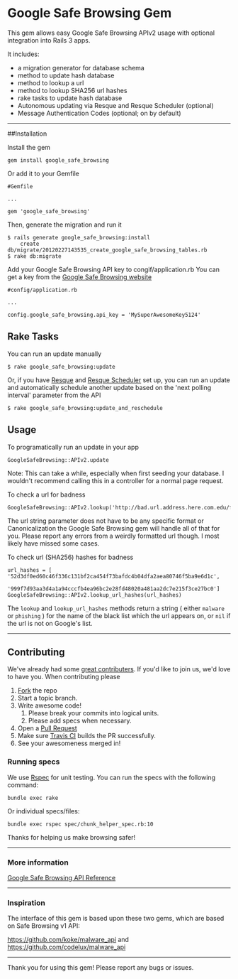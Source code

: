 # Google Safe Browsing Gem

This gem allows easy Google Safe Browsing APIv2 usage with optional integration
into Rails 3 apps.

It includes:

* a migration generator for database schema
* method to update hash database
* method to lookup a url
* method to lookup SHA256 url hashes
* rake tasks to update hash database
* Autonomous updating via Resque and Resque Scheduler (optional)
* Message Authentication Codes (optional; on by default)

----------------------

##Installation

Install the gem

    gem install google_safe_browsing

Or add it to your Gemfile

    #Gemfile

    ...

    gem 'google_safe_browsing'

Then, generate the migration and run it

    $ rails generate google_safe_browsing:install
        create db/migrate/20120227143535_create_google_safe_browsing_tables.rb
    $ rake db:migrate


Add your Google Safe Browsing API key to congif/application.rb
You can get a key from the [Google Safe Browsing website](http://code.google.com/apis/safebrowsing/key_signup.html)

    #config/application.rb

    ...

    config.google_safe_browsing.api_key = 'MySuperAwesomeKey5124'


## Rake Tasks

You can run an update manually

    $ rake google_safe_browsing:update

Or, if you have [Resque](https://github.com/defunkt/resque) and 
[Resque Scheduler](https://github.com/bvandenbos/resque-scheduler) set up, you can 
run an update and automatically schedule another update based on the 'next polling 
interval' parameter from the API

    $ rake google_safe_browsing:update_and_reschedule

## Usage

To programatically run an update in your app

    GoogleSafeBrowsing::APIv2.update

Note: This can take a while, especially when first seeding your database. I wouldn't recommend
calling this in a controller for a normal page request.

To check a url for badness

    GoogleSafeBrowsing::APIv2.lookup('http://bad.url.address.here.com.edu/forProfit')

The url string parameter does not have to be any specific format or Canonicalization the Google
Safe Browsing gem will handle all of that for you. Please report any errors from a weirdly formatted 
url though. I most likely have missed some cases.

To check url (SHA256) hashes for badness
```
url_hashes = [ '52d3df0ed60c46f336c131bf2ca454f73bafdc4b04dfa2aea80746f5ba9e6d1c',
               '999f7d93aa3d4a1a94cccfb4ea96bc2e28fd48020a481aa2dc7e215f3ce27bc0']
GoogleSafeBrowsing::APIv2.lookup_url_hashes(url_hashes)
```

The `lookup` and `lookup_url_hashes` methods return a string ( either `malware` or `phishing` ) for the name of the black list which the url appears on, or `nil` if the url is not on Google's list.

----------------

## Contributing

We've already had some [great
contributers](https://github.com/mobiledefense/google_safe_browsing/graphs/contributors).
If you'd like to join us, we'd love to have you. When contributing please

1. [Fork](https://github.com/mobiledefense/google_safe_browsing/fork) the repo
1. Start a topic branch.
1. Write awesome code!
   1. Please break your commits into logical units.
   1. Please add specs when necessary.
1. Open a [Pull Request](https://github.com/mobiledefense/google_safe_browsing/pulls)
1. Make sure [Travis CI](https://travis-ci.org/mobiledefense/google_safe_browsing)
   builds the PR successfully.
1. See your awesomeness merged in!

### Running specs

We use [Rspec](http://rspec.info/) for unit testing. You can run the specs with
the following command:

    bundle exec rake

Or individual specs/files:

    bundle exec rspec spec/chunk_helper_spec.rb:10


Thanks for helping us make browsing safer!

----------------

### More information

[Google Safe Browsing API Reference](http://code.google.com/apis/safebrowsing/)

----------------

### Inspiration

The interface of this gem is based upon these two gems, which are
based on Safe Browsing v1 API:

https://github.com/koke/malware_api
and
https://github.com/codelux/malware_api

------------------

Thank you for using this gem! Please report any bugs or issues.

